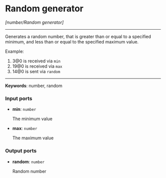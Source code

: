 # Random generator

_[number/Random generator]_

---

Generates a random number, that is greater than or equal to a specified minimum, and less than or equal to the specified maximum value.  
  
Example:  
  
1. 3@0 is received via `min`  
2. 19@0 is received via `max`  
3. 14@0 is sent via `random`  

---

__Keywords__: number, random

### Input ports

* __min__: ` number `

    The minimum value  


* __max__: ` number `

    The maximum value  

### Output ports

* __random__: ` number `

    Random number  

